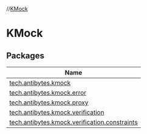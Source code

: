 //[KMock](index.md)



# KMock


## Packages

|  Name |
|---|
| <a name="tech.antibytes.kmock////PointingToDeclaration/"></a>[tech.antibytes.kmock](-k-mock/tech.antibytes.kmock/index.md)|
| <a name="tech.antibytes.kmock.error////PointingToDeclaration/"></a>[tech.antibytes.kmock.error](-k-mock/tech.antibytes.kmock.error/index.md)|
| <a name="tech.antibytes.kmock.proxy////PointingToDeclaration/"></a>[tech.antibytes.kmock.proxy](-k-mock/tech.antibytes.kmock.proxy/index.md)|
| <a name="tech.antibytes.kmock.verification////PointingToDeclaration/"></a>[tech.antibytes.kmock.verification](-k-mock/tech.antibytes.kmock.verification/index.md)|
| <a name="tech.antibytes.kmock.verification.constraints////PointingToDeclaration/"></a>[tech.antibytes.kmock.verification.constraints](-k-mock/tech.antibytes.kmock.verification.constraints/index.md)|
